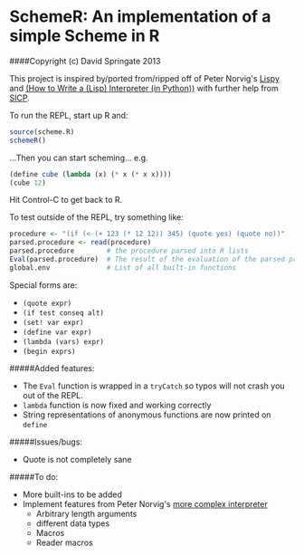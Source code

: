 SchemeR: An implementation of a simple Scheme in R
==================================================

####Copyright (c) David Springate 2013

This project is inspired by/ported from/ripped off of Peter Norvig's [Lispy](http://norvig.com/lis.py) and [(How to Write a (Lisp) Interpreter (in Python))](http://norvig.com/lispy.html) with further help from [SICP](http://mitpress.mit.edu/sicp/full-text/book/book.html).

To run the REPL, start up R and:

```R
source(scheme.R)
schemeR()
```

...Then you can start scheming...  e.g.

```scheme
(define cube (lambda (x) (* x (* x x))))
(cube 12)
```

Hit Control-C to get back to R.

To test outside of the REPL, try something like:

```R
procedure <- "(if (< (+ 123 (* 12 12)) 345) (quote yes) (quote no))"
parsed.procedure <- read(procedure)
parsed.procedure        # the procedure parsed into R lists
Eval(parsed.procedure)  # The result of the evaluation of the parsed procedure
global.env              # List of all built-in functions
```

Special forms are:
* `(quote expr)` 
* `(if test conseq alt)`
* `(set! var expr)`
* `(define var expr)`
* `(lambda (vars) expr)`
* `(begin exprs)`

#####Added features:
* The `Eval` function is wrapped in a `tryCatch` so typos will not crash you out
  of the REPL.
* `lambda` function is now fixed and working correctly
* String representations of anonymous functions are now printed on `define`  

#####Issues/bugs:

* Quote is not completely sane

#####To do:
* More built-ins to be added
* Implement features from Peter Norvig's [more complex interpreter](http://norvig.com/lispy2.html)
    - Arbitrary length arguments
    - different data types
    - Macros
    - Reader macros




